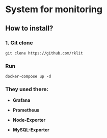<h1>System for monitoring</h1>

<h2>How to install?</h2>

<h3>1. Git clone</h3>

```{bash}
git clone https://github.com/rklit
```

<h3>Run</h3>

```{bash}
docker-compose up -d
```

<h3>They used there:</h3>

* **Grafana**

* **Prometheus**

* **Node-Exporter**

* **MySQL-Exporter**

